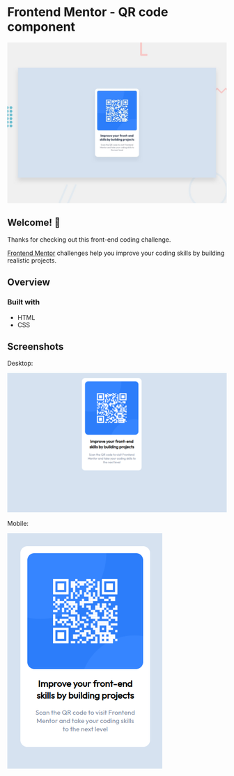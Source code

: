# Frontend Mentor - QR code component

![Design preview for the QR code component coding challenge](./design/desktop-preview.jpg)

## Welcome! 👋

Thanks for checking out this front-end coding challenge.

[Frontend Mentor](https://www.frontendmentor.io) challenges help you improve your coding skills by building realistic projects.

## Overview

### Built with

- HTML
- CSS

## Screenshots

Desktop:

![desktop-preview](./images/desktop-preview.png)

Mobile:

![mobile-preview](./images/mobile-preview.png)



